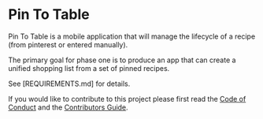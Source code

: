 # Pin To Table

Pin To Table is a mobile application that will manage the lifecycle of a recipe (from pinterest or entered manually).

The primary goal for phase one is to produce an app that can create a unified shopping list from a set of pinned recipes.

See [REQUIREMENTS.md] for details.


If you would like to contribute to this project please first read the [Code of Conduct](CODE_OF_CONDUCT.md) and the [Contributors Guide](CONTRIBUTING.md).

